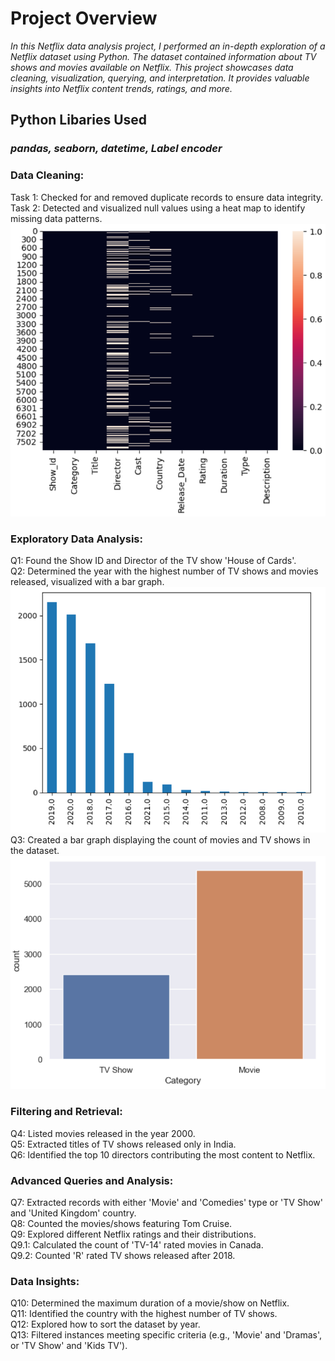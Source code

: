 # Project Overview

*In this Netflix data analysis project, I performed an in-depth exploration of a Netflix dataset using Python. The dataset contained information about TV shows and movies available on Netflix. This project showcases data cleaning, visualization, querying, and interpretation. It provides valuable insights into Netflix content trends, ratings, and more.*


## Python Libaries Used
### *pandas, seaborn, datetime, Label encoder*

### Data Cleaning:

Task 1: Checked for and removed duplicate records to ensure data integrity.</br>
Task 2: Detected and visualized null values using a heat map to identify missing data patterns.</br>
<img src= "https://github.com/VasanthM27/Netflix-Data-Analysis/blob/main/heat%20map.png" />

### Exploratory Data Analysis:

Q1: Found the Show ID and Director of the TV show 'House of Cards'.</br>
Q2: Determined the year with the highest number of TV shows and movies released, visualized with a bar graph.</br>
<img src= "https://github.com/VasanthM27/Netflix-Data-Analysis/blob/main/bar%202.png" /></br>
Q3: Created a bar graph displaying the count of movies and TV shows in the dataset. </br>
<img src="https://github.com/VasanthM27/Netflix-Data-Analysis/blob/main/bar%20graph.png"/>

### Filtering and Retrieval:

Q4: Listed movies released in the year 2000.</br>
Q5: Extracted titles of TV shows released only in India.</br>
Q6: Identified the top 10 directors contributing the most content to Netflix.

### Advanced Queries and Analysis:

Q7: Extracted records with either 'Movie' and 'Comedies' type or 'TV Show' and 'United Kingdom' country.</br>
Q8: Counted the movies/shows featuring Tom Cruise.</br>
Q9: Explored different Netflix ratings and their distributions.</br>
Q9.1: Calculated the count of 'TV-14' rated movies in Canada.</br>
Q9.2: Counted 'R' rated TV shows released after 2018.

### Data Insights:

Q10: Determined the maximum duration of a movie/show on Netflix.</br>
Q11: Identified the country with the highest number of TV shows.</br>
Q12: Explored how to sort the dataset by year.</br>
Q13: Filtered instances meeting specific criteria (e.g., 'Movie' and 'Dramas', or 'TV Show' and 'Kids TV').
